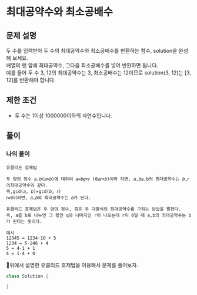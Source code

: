 # 최대공약수와 최소공배수
## 문제 설명
두 수를 입력받아 두 수의 최대공약수와 최소공배수를 반환하는 함수, solution을 완성해 보세요.  
배열의 맨 앞에 최대공약수, 그다음 최소공배수를 넣어 반환하면 됩니다.  
예를 들어 두 수 3, 12의 최대공약수는 3, 최소공배수는 12이므로 solution(3, 12)는 [3, 12]를 반환해야 합니다.

## 제한 조건
* 두 수는 1이상 1000000이하의 자연수입니다.

## 풀이
### 나의 풀이

```
유클리드 호제법

두 양의 정수 𝑎,𝑏(𝑎>𝑏)에 대하여 𝑎=𝑏𝑞+𝑟 (0≤𝑟<𝑏)이라 하면, 𝑎,𝑏a,b의 최대공약수는 𝑏,𝑟의최대공약수와 같다.  
즉,gcd(𝑎, 𝑏)=gcd⁡(𝑏, 𝑟)  
𝑟=0이라면, 𝑎,𝑏의 최대공약수는 𝑏가 된다.

유클리드 호제법은 두 양의 정수, 혹은 두 다항식의 최대공약수를 구하는 방법을 말한다.
즉, a를 b로 나누면 그 몫인 q와 나머지인 r이 나오는데 r이 0일 때 a,b의 최대공약수는 b가 된다는 뜻이다.

예시
12345 = 1234⋅10 + 5
1234 = 5⋅246 + 4
5 = 4⋅1 + 1
4 = 1⋅4 + 0
```  
  
위에서 설명한 유클리드 호제법을 이용해서 문제를 풀어보자.  

```java
class Solution {
    
}
```  